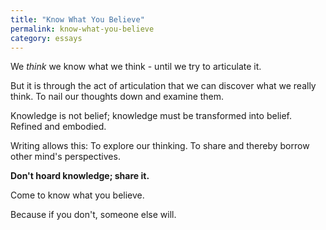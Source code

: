 ```yaml
---
title: "Know What You Believe"
permalink: know-what-you-believe
category: essays
---
```


We *think* we know what we think - until we try to articulate it.

But it is through the act of articulation that we can discover what we really think. To nail our thoughts down and examine them.

Knowledge is not belief; knowledge must be transformed into belief. Refined and embodied.

Writing allows this: To explore our thinking. To share and thereby borrow other mind's perspectives.

**Don't hoard knowledge; share it.**

Come to know what you believe.

Because if you don't, someone else will.
